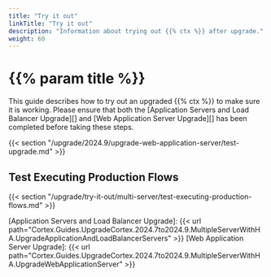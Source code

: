 ```yaml
---
title: "Try it out"
linkTitle: "Try it out"
description: "Information about trying out {{% ctx %}} after upgrade."
weight: 60
---
```


# {{% param title %}}

This guide describes how to try out an upgraded {{% ctx %}} to make sure it is working. Please ensure that both the [Application Servers and Load Balancer Upgrade][] and [Web Application Server Upgrade][] has been completed before taking these steps.

{{< section "/upgrade/2024.9/upgrade-web-application-server/test-upgrade.md" >}}

## Test Executing Production Flows

{{< section "/upgrade/try-it-out/multi-server/test-executing-production-flows.md" >}}

[Application Servers and Load Balancer Upgrade]: {{< url path="Cortex.Guides.UpgradeCortex.2024.7to2024.9.MultipleServerWithHA.UpgradeApplicationAndLoadBalancerServers" >}}
[Web Application Server Upgrade]: {{< url path="Cortex.Guides.UpgradeCortex.2024.7to2024.9.MultipleServerWithHA.UpgradeWebApplicationServer" >}}
